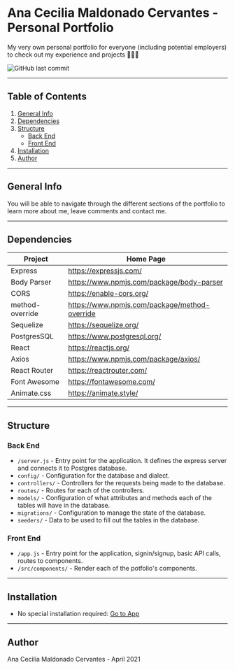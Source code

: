 # Ana Cecilia Maldonado Cervantes - Personal Portfolio

My very own personal portfolio for everyone (including potential employers) to check out my experience and projects 👩🏻‍💻

![GitHub last commit](https://img.shields.io/github/last-commit/anacem1977/new-portfolio?style=plastic)

</div>

---

## Table of Contents
1. [General Info](#general-info)
4. [Dependencies](#dependencies)
5. [Structure](#structure)
    + [Back End](#back-end)
    + [Front End](#front-end)
6. [Installation](#installation)
7. [Author](#author)

---

## General Info
You will be able to navigate through the different sections of the portfolio to learn more about me, leave comments and contact me. 

 ---

## Dependencies
| Project      | Home Page                                    |
|--------------|----------------------------------------------|
| Express      | <https://expressjs.com/>                     |
| Body Parser      | <https://www.npmjs.com/package/body-parser>                     |
| CORS      | <https://enable-cors.org/>                     |
| method-override      | <https://www.npmjs.com/package/method-override>                     |
| Sequelize      | <https://sequelize.org/>                     |
| PostgresSQL     | <https://www.postgresql.org/>                     |
| React        | <https://reactjs.org/>                       |
| Axios       | <https://www.npmjs.com/package/axios/>                |
| React Router  | <https://reactrouter.com/> |                   |
| Font Awesome         | <https://fontawesome.com/>                        |
| Animate.css         | <https://animate.style/>                        |

---

## Structure
### Back End

- `/server.js` - Entry point for the application. It defines the express server and connects it to Postgres database.
- `config/` - Configuration for the database and dialect.
- `controllers/` - Controllers for the requests being made to the database.
- `routes/` - Routes for each of the controllers.
- `models/` - Configuration of what attributes and methods each of the tables will have in the database.
- `migrations/` - Configuration to manage the state of the database.
- `seeders/` - Data to be used to fill out the tables in the database.


### Front End
- `/app.js` - Entry point for the application, signin/signup, basic API calls, routes to components.
- `/src/components/` - Render each of the potfolio's components.

---

## Installation
+ No special installation required: [Go to App](http://ana-cecilia-maldonado-portfolio.surge.sh)

---

## Author
Ana Cecilia Maldonado Cervantes - April 2021